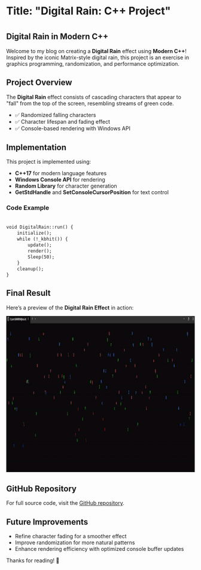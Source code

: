 
<h1>Title: "Digital Rain: C++ Project"<h1>


<h2>Digital Rain in Modern C++</h1>

<p>Welcome to my blog on creating a <strong>Digital Rain</strong> effect using <strong>Modern C++</strong>! Inspired by the iconic Matrix-style digital rain, this project is an exercise in graphics programming, randomization, and performance optimization.</p>

<h2>Project Overview</h2>
<p>The <strong>Digital Rain</strong> effect consists of cascading characters that appear to "fall" from the top of the screen, resembling streams of green code.</p>

<ul>
  <li>✅ Randomized falling characters</li>
  <li>✅ Character lifespan and fading effect</li>
  <li>✅ Console-based rendering with Windows API</li>
</ul>

<h2>Implementation</h2>
<p>This project is implemented using:</p>
<ul>
  <li><strong>C++17</strong> for modern language features</li>
  <li><strong>Windows Console API</strong> for rendering</li>
  <li><strong>Random Library</strong> for character generation</li>
  <li><strong>GetStdHandle</strong> and <strong>SetConsoleCursorPosition</strong> for text control</li>
</ul>

<h3>Code Example</h3>
<pre><code>
void DigitalRain::run() {
    initialize();
    while (!_kbhit()) {
        update();
        render();
        Sleep(50);
    }
    cleanup();
}
</code></pre>

<h2>Final Result</h2>
<p>Here’s a preview of the <strong>Digital Rain Effect</strong> in action:</p>

<img src="https://raw.githubusercontent.com/G00408184/digital-rain-cpp/main/docs/assets/video/ezgif-7b767ce6b2d820.gif" width="800" height="418">

<h2>GitHub Repository</h2>
<p>For full source code, visit the <a href="https://github.com/G00408184/digital-rain-cpp">GitHub repository</a>.</p>

<h2>Future Improvements</h2>
<ul>
  <li>Refine character fading for a smoother effect</li>
  <li>Improve randomization for more natural patterns</li>
  <li>Enhance rendering efficiency with optimized console buffer updates</li>
</ul>

<p>Thanks for reading! 🚀</p>
